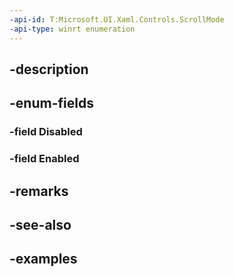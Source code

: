 ```yaml
---
-api-id: T:Microsoft.UI.Xaml.Controls.ScrollMode
-api-type: winrt enumeration
---
```


## -description

## -enum-fields

### -field Disabled

### -field Enabled

## -remarks

## -see-also

## -examples

